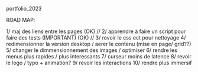 portfolio_2023

ROAD MAP:

1/ maj des liens entre les pages (OK) //
2/ apprendre à faire un script pour faire des tests (IMPORTANT) (OK) //
3/ revoir le css ect pour nettoyage
4/ redimensionner la version desktop / aerer le contenu (mise en page/ grid??)
5/ changer le dimmensionnement des images / optimiser
6/ rendre les menus plus rapides / plus interessants
7/ curseur moins de latence
8/ revoir le logo / typo + animation?
9/ revoir les interactions
10/ rendre plus immersif

